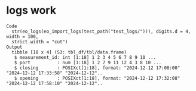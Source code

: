 # logs work

    Code
      str(eo_logs(eo_import_logs(test_path("test_logs/"))), digits.d = 4, width = 100,
      strict.width = "cut")
    Output
      tibble [18 x 4] (S3: tbl_df/tbl/data.frame)
       $ measurement_id: int [1:18] 1 2 3 4 5 6 7 8 9 10 ...
       $ port          : num [1:18] 1 2 7 9 11 12 4 3 8 10 ...
       $ closing       : POSIXct[1:18], format: "2024-12-12 17:08:00" "2024-12-12 17:33:58" "2024-12-12"..
       $ opening       : POSIXct[1:18], format: "2024-12-12 17:32:08" "2024-12-12 17:58:10" "2024-12-12"..


